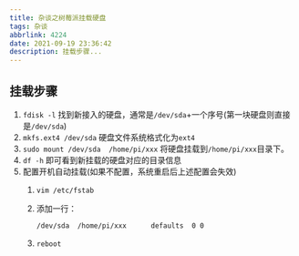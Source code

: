 ```yaml
---
title: 杂谈之树莓派挂载硬盘
tags: 杂谈
abbrlink: 4224
date: 2021-09-19 23:36:42
description: 挂载步骤...
---
```


## 挂载步骤
1. `fdisk -l` 找到新接入的硬盘，通常是`/dev/sda`+一个序号(第一块硬盘则直接是`/dev/sda`)
2. `mkfs.ext4 /dev/sda` 硬盘文件系统格式化为`ext4`
3. `sudo mount /dev/sda  /home/pi/xxx`  将硬盘挂载到`/home/pi/xxx`目录下。
4. `df -h`  即可看到新挂载的硬盘对应的目录信息
5. 配置开机自动挂载(如果不配置，系统重启后上述配置会失效)
    1. `vim /etc/fstab`
    2. 添加一行：

        ```bash
        /dev/sda  /home/pi/xxx      defaults  0 0
        ```

    3. `reboot`
